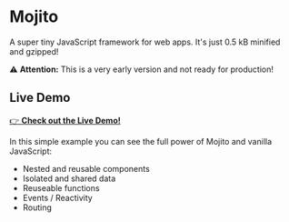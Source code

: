 # Mojito

A super tiny JavaScript framework for web apps. It's just 0.5 kB minified and gzipped!

⚠️ __Attention:__ This is a very early version and not ready for production!

## Live Demo

[👉 **Check out the Live Demo!**](https://cd.github.io/mojito/examples/todo-list/)

In this simple example you can see the full power of Mojito and vanilla JavaScript:

- Nested and reusable components
- Isolated and shared data
- Reuseable functions
- Events / Reactivity
- Routing
